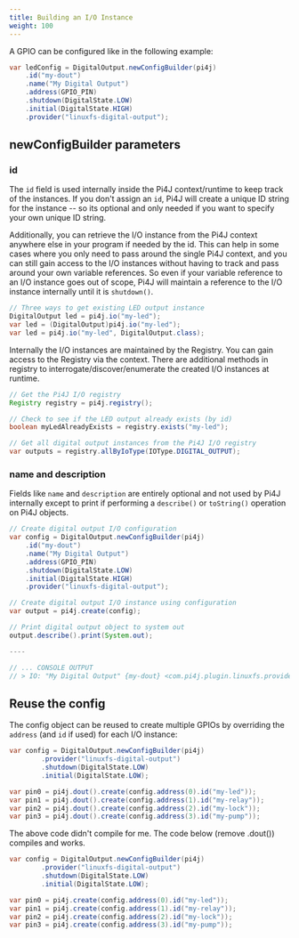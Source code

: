 ```yaml
---
title: Building an I/O Instance
weight: 100
---
```


A GPIO can be configured like in the following example:

```java
var ledConfig = DigitalOutput.newConfigBuilder(pi4j)
    .id("my-dout")
    .name("My Digital Output")
    .address(GPIO_PIN)
    .shutdown(DigitalState.LOW)
    .initial(DigitalState.HIGH)
    .provider("linuxfs-digital-output");
```

## newConfigBuilder parameters

### id

The `id` field is used internally inside the Pi4J context/runtime to keep track of the instances. 
If you don't assign an `id`, Pi4J will create a unique ID string for the instance -- so its optional and only needed 
if you want to specify your own unique ID string. 

Additionally, you can retrieve the I/O instance from the Pi4J context anywhere else in your program if needed by the id. 
This can help in some cases where you only need to pass around the single Pi4J context, and you can still gain access to 
the I/O instances without having to track and pass around your own variable references. So even if your variable reference 
to an I/O instance goes out of scope, Pi4J will maintain a reference to the I/O instance internally until it is `shutdown()`.

```java
// Three ways to get existing LED output instance
DigitalOutput led = pi4j.io("my-led");
var led = (DigitalOutput)pi4j.io("my-led");
var led = pi4j.io("my-led", DigitalOutput.class);
```

Internally the I/O instances are maintained by the Registry. You can gain access to the Registry via the context. There 
are additional methods in registry to interrogate/discover/enumerate the created I/O instances at runtime.

```java
// Get the Pi4J I/O registry
Registry registry = pi4j.registry();

// Check to see if the LED output already exists (by id)
boolean myLedAlreadyExists = registry.exists("my-led");

// Get all digital output instances from the Pi4J I/O registry       
var outputs = registry.allByIoType(IOType.DIGITAL_OUTPUT);
```

### name and description

Fields like `name` and `description` are entirely optional and not used by Pi4J internally except to print if performing 
a `describe()` or `toString()` operation on Pi4J objects.

```java
// Create digital output I/O configuration
var config = DigitalOutput.newConfigBuilder(pi4j)
    .id("my-dout")
    .name("My Digital Output")
    .address(GPIO_PIN)
    .shutdown(DigitalState.LOW)
    .initial(DigitalState.HIGH)
    .provider("linuxfs-digital-output");

// Create digital output I/O instance using configuration
var output = pi4j.create(config);

// Print digital output object to system out
output.describe().print(System.out);

----

// ... CONSOLE OUTPUT
// > IO: "My Digital Output" {my-dout} <com.pi4j.plugin.linuxfs.provider.gpio.digital.LinuxFsDigitalOutput> {DOUT-26} 
```

## Reuse the config 

The config object can be reused to create multiple GPIOs by overriding the `address` (and `id` if used) for each I/O 
instance:

```java
var config = DigitalOutput.newConfigBuilder(pi4j)
        .provider("linuxfs-digital-output")
        .shutdown(DigitalState.LOW)
        .initial(DigitalState.LOW);

var pin0 = pi4j.dout().create(config.address(0).id("my-led"));
var pin1 = pi4j.dout().create(config.address(1).id("my-relay"));
var pin2 = pi4j.dout().create(config.address(2).id("my-lock"));
var pin3 = pi4j.dout().create(config.address(3).id("my-pump"));
```
The above code didn't compile for me. The code below (remove .dout()) compiles and works.

```java
var config = DigitalOutput.newConfigBuilder(pi4j)
        .provider("linuxfs-digital-output")
        .shutdown(DigitalState.LOW)
        .initial(DigitalState.LOW);

var pin0 = pi4j.create(config.address(0).id("my-led"));
var pin1 = pi4j.create(config.address(1).id("my-relay"));
var pin2 = pi4j.create(config.address(2).id("my-lock"));
var pin3 = pi4j.create(config.address(3).id("my-pump"));
```

